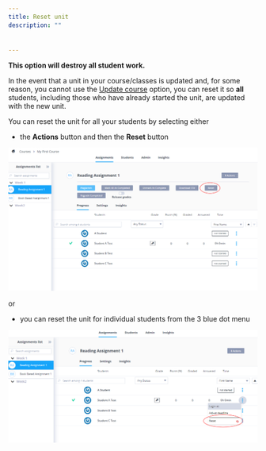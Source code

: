 ```yaml
---
title: Reset unit
description: ""


---
```


**This option will destroy all student work.**

In the event that a unit in your course/classes is updated and, for some reason, you cannot use the [Update course](/classes/unitmanagement/upgradecourse) option, you can reset it so **all** students, including those who have already started the unit, are updated with the new unit.

You can reset the unit for all your students by selecting either

- the **Actions** button and then the **Reset** button

<img alt="resetunit" src="/img/resetunitall.png" class="simple"/>

or

- you can reset the unit for individual students from the 3 blue dot menu

<img alt="resetunit" src="/img/resetunitstudent.png" class="simple"/>

